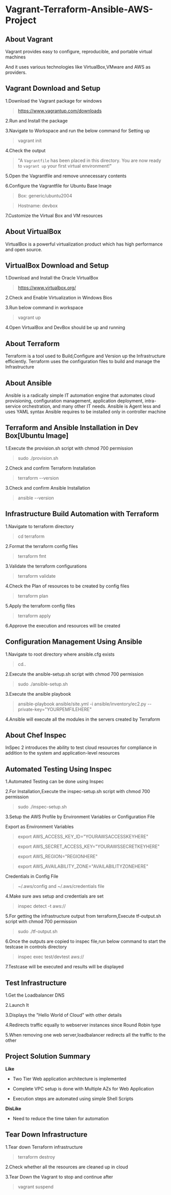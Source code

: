 # **Vagrant-Terraform-Ansible-AWS-Project**

## **About Vagrant**

Vagrant provides easy to configure, reproducible, and portable virtual machines

And it uses various technologies like VirtualBox,VMware and AWS as providers.

## **Vagrant Download and Setup**

1.Download the Vagrant package for windows

> https://www.vagrantup.com/downloads

2.Run and Install the package

3.Navigate to Workspace and run the below command for Setting up

> vagrant init

4.Check the output

> "A `Vagrantfile` has been placed in this directory. You are now
> ready to `vagrant up` your first virtual environment!"

5.Open the Vagrantfile and remove unnecessary contents

6.Configure the Vagrantfile for Ubuntu Base Image

> Box: generic/ubuntu2004

> Hostname: devbox

7.Customize the Virtual Box and VM resources

## **About VirtualBox**

VirtualBox is a powerful virtualization product which has high performance and open source.

## **VirtualBox Download and Setup**

1.Download and Install the Oracle VirtualBox

> https://www.virtualbox.org/

2.Check and Enable Virtualization in Windows Bios

3.Run below command in workspace

> vagrant up

4.Open VirtualBox and DevBox should be up and running

## **About Terraform**

Terraform is a tool used to Build,Configure and Version up the Infrastructure efficiently.
Terraform uses the configuration files to build and manage the Infrastructure

## **About Ansible**

Ansible is a radically simple IT automation engine that automates cloud provisioning, configuration management, application deployment, intra-service orchestration, and many other IT needs.
Ansible is Agent less and uses YAML syntax
Ansible requires to be installed only in controller machine

## **Terraform and Ansible Installation in Dev Box[Ubuntu Image]**

1.Execute the provision.sh script with chmod 700 permission

> sudo ./provision.sh

2.Check and confirm Terraform Installation

> terraform --version

3.Check and confirm Ansible Installation

>ansible --version

## **Infrastructure Build Automation with Terraform**

1.Navigate to terraform directory

> cd terraform

2.Format the terraform config files

> terraform fmt

3.Validate the terraform configurations

> terraform validate

4.Check the Plan of resources to be created by config files

> terraform plan

5.Apply the terraform config files

> terraform apply

6.Approve the execution and resources will be created

## **Configuration Management Using Ansible**

1.Navigate to root directory where ansible.cfg exists

> cd..

2.Execute the ansible-setup.sh script with chmod 700 permission

> sudo ./ansible-setup.sh

3.Execute the ansible playbook

> ansible-playbook ansible/site.yml -i ansible/inventory/ec2.py --private-key="YOURPEMFILEHERE"

4.Ansible will execute all the modules in the servers created by Terraform

## **About Chef Inspec**

InSpec 2 introduces the ability to test cloud resources for compliance in addition to the system and application-level resources

## **Automated Testing Using Inspec**

1.Automated Testing can be done using Inspec

2.For Installation,Execute the inspec-setup.sh script with chmod 700 permission

> sudo ./inspec-setup.sh

3.Setup the AWS Profile by Environment Variables or Configuration File

Export as Environment Variables

> export AWS_ACCESS_KEY_ID="YOURAWSACCESSKEYHERE"

> export AWS_SECRET_ACCESS_KEY="YOURAWSSECRETKEYHERE"

> export AWS_REGION="REGIONHERE"

> export AWS_AVAILABILITY_ZONE="AVAILABILITYZONEHERE"  

Credentials in Config File

>~/.aws/config and ~/.aws/credentials file

4.Make sure aws setup and credentials are set

> inspec detect -t aws://

5.For getting the infrastructure output from terraform,Execute tf-output.sh script with chmod 700 permission

> sudo ./tf-output.sh

6.Once the outputs are copied to inspec file,run below command to start the testcase in controls directory

> inspec exec test/devtest aws://

7.Testcase will be executed and results will be displayed

## **Test Infrastructure**

1.Get the Loadbalancer DNS

2.Launch It

3.Displays the "Hello World of Cloud" with other details

4.Redirects traffic equally to webserver instances since Round Robin type

5.When removing one web server,loadbalancer redirects all the traffic to the other

## **Project Solution Summary**

**Like**

- Two Tier Web application architecture is implemented

- Complete VPC setup is done with Multiple AZs for Web Application

- Execution steps are automated using simple Shell Scripts

**DisLike**

- Need to reduce the time taken for automation 

## **Tear Down Infrastructure**

1.Tear down Terraform infrastructure

> terraform destroy

2.Check whether all the resources are cleaned up in cloud

3.Tear Down the Vagrant to stop and continue after

> vagrant suspend 